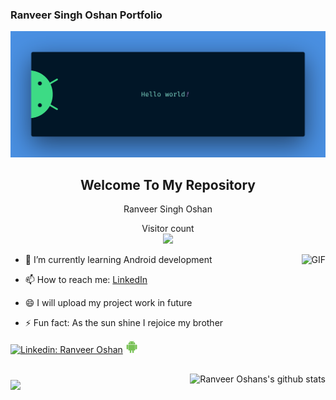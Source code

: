 ### Ranveer Singh Oshan Portfolio

<p align="center">
 
 
 <img src="https://github.com/SanjoyPator1/SanjoyPator1/blob/master/banner.png?raw=true" alt="Hello world">

 
 <h2 align="center">Welcome To My Repository</h2>
 <p align="center"> Ranveer Singh Oshan </p>
</p>

<p align="center"> 
  Visitor count<br>
  <img src="https://profile-counter.glitch.me/Ranveer-Oshan/count.svg" />
</p>

<img align="right" alt="GIF" src="https://media.giphy.com/media/836HiJc7pgzy8iNXCn/giphy.gif" />

- 🌱 I’m currently learning Android development
- 📫 How to reach me:
[LinkedIn](https://www.linkedin.com/in/ranveer-singh-156a70152/)


- 😄 I will upload my project work in future
- ⚡ Fun fact: As the sun shine I rejoice my brother

[![Linkedin: Ranveer Oshan](https://img.shields.io/badge/-Ranveer_oshan-blue?style=flat-square&logo=Linkedin&logoColor=white&link=https://www.linkedin.com/in/ranveer-singh-156a70152/)](https://www.linkedin.com/in/ranveer-singh-156a70152/)  <code><img height="20" src="https://raw.githubusercontent.com/github/explore/80688e429a7d4ef2fca1e82350fe8e3517d3494d/topics/android/android.png"></code>

<p align="center">
 
 <h2>     </h2>

</p>

 <img style="padding-top:10px;" align="left" src="https://github-readme-stats.vercel.app/api/top-langs/?username=Ranveer-Oshan&theme=dark&hide_langs_below=1"  />



<a href="https://github.com/Ranveer-Oshan">
 <img style=”padding-top:30px;” align="right" src="https://github-readme-stats.vercel.app/api?username=Ranveer-Oshan&show_icons=true&theme=dracula&line_height=27" alt="Ranveer Oshans's github stats"/>
</a>

